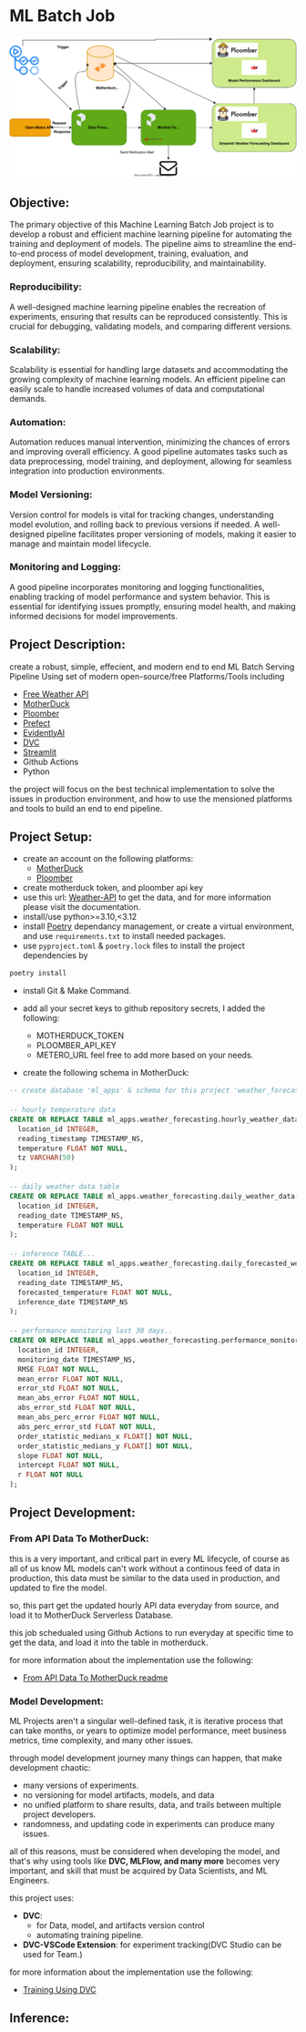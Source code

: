 # ML Batch Job

![](imgs/ml-batch-job.svg)

## Objective:

The primary objective of this Machine Learning Batch Job project is to develop a robust and efficient machine learning pipeline for automating the training and deployment of models. The pipeline aims to streamline the end-to-end process of model development, training, evaluation, and deployment, ensuring scalability, reproducibility, and maintainability.

### Reproducibility:

A well-designed machine learning pipeline enables the recreation of experiments, ensuring that results can be reproduced consistently. This is crucial for debugging, validating models, and comparing different versions.

### Scalability:

Scalability is essential for handling large datasets and accommodating the growing complexity of machine learning models. An efficient pipeline can easily scale to handle increased volumes of data and computational demands.

### Automation:

Automation reduces manual intervention, minimizing the chances of errors and improving overall efficiency. A good pipeline automates tasks such as data preprocessing, model training, and deployment, allowing for seamless integration into production environments.

### Model Versioning:

Version control for models is vital for tracking changes, understanding model evolution, and rolling back to previous versions if needed. A well-designed pipeline facilitates proper versioning of models, making it easier to manage and maintain model lifecycle.

### Monitoring and Logging:

A good pipeline incorporates monitoring and logging functionalities, enabling tracking of model performance and system behavior. This is essential for identifying issues promptly, ensuring model health, and making informed decisions for model improvements.

## Project Description:

create a robust, simple, effecient, and modern end to end ML Batch Serving Pipeline Using set of modern open-source/free Platforms/Tools including
- [Free Weather API](https://open-meteo.com/)
- [MotherDuck](https://app.motherduck.com/)
- [Ploomber](https://ploomber.io/)
- [Prefect](https://www.prefect.io/)
- [EvidentlyAI](https://www.evidentlyai.com/)
- [DVC](https://dvc.org/)
- [Streamlit](https://streamlit.io/)
- Github Actions
- Python

the project will focus on the best technical implementation to solve the issues in production environment, and how to use the mensioned platforms and tools to build an end to end pipeline.

## Project Setup:

- create an account on the following platforms:
  - [MotherDuck](https://app.motherduck.com/)
  - [Ploomber](https://ploomber.io/)
- create motherduck token, and ploomber api key
- use this url: [Weather-API](https://archive-api.open-meteo.com/v1/archive) to get the data, and for more information please visit the documentation.
- install/use python>=3.10,<3.12
- install [Poetry](https://python-poetry.org/) dependancy management, or create a virtual environment, and use `requirements.txt` to install needed packages.
- use `pyproject.toml` & `poetry.lock` files to install the project dependencies by
```bash
poetry install
```
- install Git & Make Command.
- add all your secret keys to github repository secrets, I added the following:
  - MOTHERDUCK_TOKEN
  - PLOOMBER_API_KEY
  - METERO_URL
feel free to add more based on your needs.

- create the following schema in MotherDuck:
```SQL
-- create database 'ml_apps' & schema for this project 'weather_forecasting'

-- hourly temperature data
CREATE OR REPLACE TABLE ml_apps.weather_forecasting.hourly_weather_data(
  location_id INTEGER,
  reading_timestamp TIMESTAMP_NS,
  temperature FLOAT NOT NULL,
  tz VARCHAR(50)
);

-- daily weather data table
CREATE OR REPLACE TABLE ml_apps.weather_forecasting.daily_weather_data(
  location_id INTEGER,
  reading_date TIMESTAMP_NS,
  temperature FLOAT NOT NULL
);

-- inference TABLE...
CREATE OR REPLACE TABLE ml_apps.weather_forecasting.daily_forecasted_weather(
  location_id INTEGER,
  reading_date TIMESTAMP_NS,
  forecasted_temperature FLOAT NOT NULL,
  inference_date TIMESTAMP_NS
);

-- performance monitoring last 30 days..
CREATE OR REPLACE TABLE ml_apps.weather_forecasting.performance_monitoring(
  location_id INTEGER,
  monitoring_date TIMESTAMP_NS,
  RMSE FLOAT NOT NULL,
  mean_error FLOAT NOT NULL,
  error_std FLOAT NOT NULL,
  mean_abs_error FLOAT NOT NULL,
  abs_error_std FLOAT NOT NULL,
  mean_abs_perc_error FLOAT NOT NULL,
  abs_perc_error_std FLOAT NOT NULL,
  order_statistic_medians_x FLOAT[] NOT NULL,
  order_statistic_medians_y FLOAT[] NOT NULL,
  slope FLOAT NOT NULL,
  intercept FLOAT NOT NULL,
  r FLOAT NOT NULL
);
```

## Project Development:

### From API Data To MotherDuck:

this is a very important, and critical part in every ML lifecycle, of course as all of us know ML models can't work without a continous feed of data in production, this data must be similar to the data used in production, and updated to fire the model.

so, this part get the updated hourly API data everyday from source, and load it to MotherDuck Serverless Database.

this job schedualed using Github Actions to run everyday at specific time to get the data, and load it into the table in motherduck.

for more information about the implementation use the following:

- [From API Data To MotherDuck readme](app/api_data/README.md)

### Model Development:

ML Projects aren't a singular well-defined task, it is iterative process that can take months, or years to optimize model performance, meet business metrics, time complexity, and many other issues.

through model development journey many things can happen, that make development chaotic:

- many versions of experiments.
- no versioning for model artifacts, models, and data
- no unified platform to share results, data, and trails between multiple project developers.
- randomness, and updating code in experiments can produce many issues.

all of this reasons, must be considered when developing the model, and that's why using tools like **DVC, MLFlow, and many more** becomes very important, and skill that must be acquired by Data Scientists, and ML Engineers.

this project uses:

- **DVC**: 
  - for Data, model, and artifacts version control
  - automating training pipeline.
- **DVC-VSCode Extension**: for experiment tracking(DVC Studio can be used for Team.)

for more information about the implementation use the following:

- [Training Using DVC](app/train/README.md)

## Inference:
